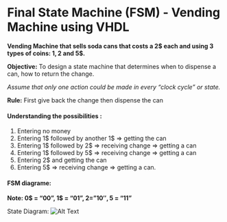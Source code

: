 # Final State Machine (FSM) - Vending Machine using VHDL
 
**Vending Machine that sells soda cans that costs a 2$ each and using 3 types of coins: 1$, 2$ and 5$.**

**Objective:** To design a state machine that determines when to dispense a can, how to return the change.

*Assume that only one action could be made in every “clock cycle” or state.*

**Rule:** First give back the change then dispense the can

#### Understanding the possibilities :
1. Entering no money
2. Entering 1$ followed by another 1$ => getting the can
3. Entering 1$ followed by 2$ => receiving  change => getting a can
4. Entering 1$ followed by 5$ => receiving  change => getting a can
5. Entering 2$ and getting the can
6. Entering 5$ => receiving change => getting a can.


#### FSM diagrame:

**Note: 0$ = “00”, 1$ = “01”, 2$=”10″, 5$ = “11”**

State Diagram: ![Alt Text](https://thunderwiring.files.wordpress.com/2014/05/fsmdiagram.png)
